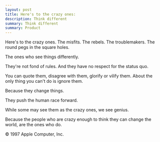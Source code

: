 ```yaml
---
layout: post
title: Here's to the crazy ones:
description: Think different
summary: Think different
summary: Product
---
```


Here's to the crazy ones.
The misfits.
The rebels.
The troublemakers.
The round pegs in the square holes.

The ones who see things differently.

They're not fond of rules.
And they have no respect for the status quo.

You can quote them, disagree with them,
glorify or vilify them.
About the only thing you can't do is ignore them.

Because they change things.

They push the human race forward.

While some may see them as the crazy ones,
we see genius.

Because the people who are crazy enough to think
they can change the world, are the ones who do.

© 1997 Apple Computer, Inc.

